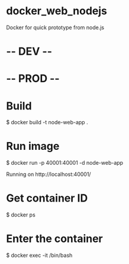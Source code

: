 # docker_web_nodejs
Docker for quick prototype from node.js

# -- DEV --


# -- PROD --
# Build
$ docker build -t node-web-app .

# Run image
$ docker run -p 40001:40001 -d node-web-app

Running on http://localhost:40001/

# Get container ID
$ docker ps

# Enter the container
$ docker exec -it <container id> /bin/bash

